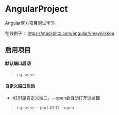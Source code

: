 # AngularProject

Angular官方项目测试学习。  

在线例子： https://stackblitz.com/angular/vmeynjlxkqa

## 启用项目

#### 默认端口启动
> ng serve

#### 自定义端口启动
* 4201是自定义端口，--open会自动打开浏览器  
> ng serve --port 4201 --open
